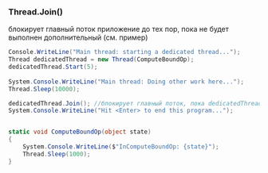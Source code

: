 ### **Thread.Join()**

блокирует главный поток приложение до тех пор, пока не будет выполнен дополнительный (см. пример)

```csharp
Console.WriteLine("Main thread: starting a dedicated thread...");
Thread dedicatedThread = new Thread(ComputeBoundOp);
dedicatedThread.Start(5);
  
System.Console.WriteLine("Main thread: Doing other work here...");
Thread.Sleep(10000);

dedicatedThread.Join(); //блокирует главный поток, пока dedicatedThread не завершится. Если dedicatedThread уже завершился, Join() сразу возвращается
System.Console.WriteLine("Hit <Enter> to end this program...");


static void ComputeBoundOp(object state)
{
    System.Console.WriteLine($"InComputeBoundOp: {state}");
    Thread.Sleep(1000);
}
```